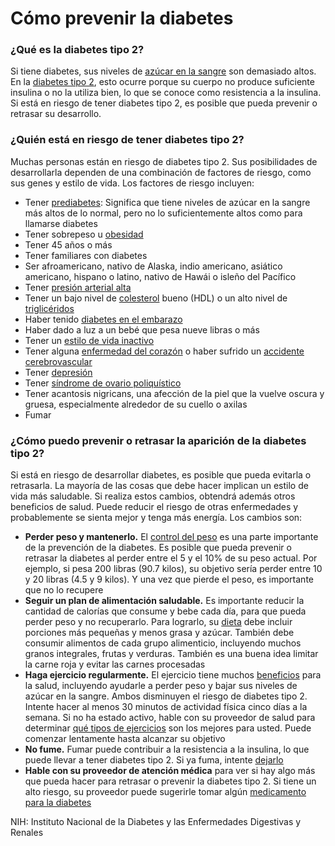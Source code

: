 Cómo prevenir la diabetes
=========================


### ¿Qué es la diabetes tipo 2?


Si tiene diabetes, sus niveles de [azúcar en la sangre](https://medlineplus.gov/spanish/bloodglucose.html) son demasiado altos. En la [diabetes tipo 2](https://medlineplus.gov/spanish/diabetestype2.html), esto ocurre porque su cuerpo no produce suficiente insulina o no la utiliza bien, lo que se conoce como resistencia a la insulina. Si está en riesgo de tener diabetes tipo 2, es posible que pueda prevenir o retrasar su desarrollo.


### ¿Quién está en riesgo de tener diabetes tipo 2?


Muchas personas están en riesgo de diabetes tipo 2. Sus posibilidades de desarrollarla dependen de una combinación de factores de riesgo, como sus genes y estilo de vida. Los factores de riesgo incluyen:


* Tener [prediabetes](https://medlineplus.gov/spanish/prediabetes.html): Significa que tiene niveles de azúcar en la sangre más altos de lo normal, pero no lo suficientemente altos como para llamarse diabetes
* Tener sobrepeso u [obesidad](https://medlineplus.gov/spanish/obesity.html)
* Tener 45 años o más
* Tener familiares con diabetes
* Ser afroamericano, nativo de Alaska, indio americano, asiático americano, hispano o latino, nativo de Hawái o isleño del Pacífico
* Tener [presión arterial alta](https://medlineplus.gov/spanish/highbloodpressure.html)
* Tener un bajo nivel de [colesterol](https://medlineplus.gov/spanish/cholesterol.html) bueno (HDL) o un alto nivel de [triglicéridos](https://medlineplus.gov/spanish/triglycerides.html)
* Haber tenido [diabetes en el embarazo](https://medlineplus.gov/spanish/diabetesandpregnancy.html)
* Haber dado a luz a un bebé que pesa nueve libras o más
* Tener un [estilo de vida inactivo](https://medlineplus.gov/spanish/healthrisksofaninactivelifestyle.html)
* Tener alguna [enfermedad del corazón](https://medlineplus.gov/spanish/heartdiseases.html) o haber sufrido un [accidente cerebrovascular](https://medlineplus.gov/spanish/stroke.html)
* Tener [depresión](https://medlineplus.gov/spanish/depression.html)
* Tener [síndrome de ovario poliquístico](https://medlineplus.gov/spanish/polycysticovarysyndrome.html)
* Tener acantosis nigricans, una afección de la piel que la vuelve oscura y gruesa, especialmente alrededor de su cuello o axilas
* Fumar


### ¿Cómo puedo prevenir o retrasar la aparición de la diabetes tipo 2?


Si está en riesgo de desarrollar diabetes, es posible que pueda evitarla o retrasarla. La mayoría de las cosas que debe hacer implican un estilo de vida más saludable. Si realiza estos cambios, obtendrá además otros beneficios de salud. Puede reducir el riesgo de otras enfermedades y probablemente se sienta mejor y tenga más energía. Los cambios son:


* **Perder peso y mantenerlo.** El [control del peso](https://medlineplus.gov/spanish/weightcontrol.html) es una parte importante de la prevención de la diabetes. Es posible que pueda prevenir o retrasar la diabetes al perder entre el 5 y el 10% de su peso actual. Por ejemplo, si pesa 200 libras (90.7 kilos), su objetivo sería perder entre 10 y 20 libras (4.5 y 9 kilos). Y una vez que pierde el peso, es importante que no lo recupere
* **Seguir un plan de alimentación saludable.** Es importante reducir la cantidad de calorías que consume y bebe cada día, para que pueda perder peso y no recuperarlo. Para lograrlo, su [dieta](https://medlineplus.gov/spanish/diets.html) debe incluir porciones más pequeñas y menos grasa y azúcar. También debe consumir alimentos de cada grupo alimenticio, incluyendo muchos granos integrales, frutas y verduras. También es una buena idea limitar la carne roja y evitar las carnes procesadas
* **Haga ejercicio regularmente.** El ejercicio tiene muchos [beneficios](https://medlineplus.gov/spanish/benefitsofexercise.html) para la salud, incluyendo ayudarle a perder peso y bajar sus niveles de azúcar en la sangre. Ambos disminuyen el riesgo de diabetes tipo 2. Intente hacer al menos 30 minutos de actividad física cinco días a la semana. Si no ha estado activo, hable con su proveedor de salud para determinar [qué tipos de ejercicios](https://medlineplus.gov/spanish/exerciseandphysicalfitness.html) son los mejores para usted. Puede comenzar lentamente hasta alcanzar su objetivo
* **No fume.** Fumar puede contribuir a la resistencia a la insulina, lo que puede llevar a tener diabetes tipo 2. Si ya fuma, intente [dejarlo](https://medlineplus.gov/spanish/quittingsmoking.html)
* **Hable con su proveedor de atención médica** para ver si hay algo más que pueda hacer para retrasar o prevenir la diabetes tipo 2. Si tiene un alto riesgo, su proveedor puede sugerirle tomar algún [medicamento para la diabetes](https://medlineplus.gov/spanish/diabetesmedicines.html)


NIH: Instituto Nacional de la Diabetes y las Enfermedades Digestivas y Renales

